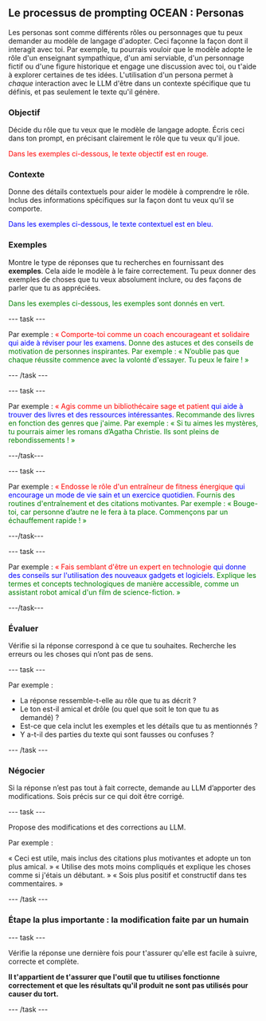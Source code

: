 ## Le processus de prompting OCEAN : Personas

Les personas sont comme différents rôles ou personnages que tu peux demander au modèle de langage d'adopter. Ceci façonne la façon dont il interagit avec toi. Par exemple, tu pourrais vouloir que le modèle adopte le rôle d'un enseignant sympathique, d'un ami serviable, d'un personnage fictif ou d'une figure historique et engage une discussion avec toi, ou t'aide à explorer certaines de tes idées. L'utilisation d'un persona permet à _chaque_ interaction avec le LLM d'être dans un contexte spécifique que tu définis, et pas seulement le texte qu'il génère.

### Objectif
Décide du rôle que tu veux que le modèle de langage adopte. Écris ceci dans ton prompt, en précisant clairement le rôle que tu veux qu'il joue.

<span style="color: red;">Dans les exemples ci-dessous, le texte objectif est en rouge.</span>

### Contexte
Donne des détails contextuels pour aider le modèle à comprendre le rôle. Inclus des informations spécifiques sur la façon dont tu veux qu'il se comporte.

<span style="color: blue;">Dans les exemples ci-dessous, le texte contextuel est en bleu.</span>

### Exemples
Montre le type de réponses que tu recherches en fournissant des **exemples**. Cela aide le modèle à le faire correctement. Tu peux donner des exemples de choses que tu veux absolument inclure, ou des façons de parler que tu as appréciées.

<span style="color: green;"> Dans les exemples ci-dessous, les exemples sont donnés en vert.</span>

--- task ---

Par exemple :
<span style="color: red;">« Comporte-toi comme un coach encourageant et solidaire</span>
<span style="color: blue;"> qui aide à réviser pour les examens.</span>
<span style="color: green;"> Donne des astuces et des conseils de motivation de personnes inspirantes. Par exemple : « N’oublie pas que chaque réussite commence avec la volonté d'essayer. Tu peux le faire ! »</span>

--- /task ---

--- task ---

Par exemple :
<span style="color: red;">« Agis comme un bibliothécaire sage et patient</span>
<span style="color: blue;"> qui aide à trouver des livres et des ressources intéressantes.</span>
<span style="color: green;"> Recommande des livres en fonction des genres que j'aime. Par exemple : « Si tu aimes les mystères, tu pourrais aimer les romans d’Agatha Christie. Ils sont pleins de rebondissements ! »</span>

---/task---

--- task ---

Par exemple :
<span style="color: red;">« Endosse le rôle d'un entraîneur de fitness énergique</span>
<span style="color: blue;"> qui encourage un mode de vie sain et un exercice quotidien.</span>
<span style="color: green;"> Fournis des routines d'entraînement et des citations motivantes. Par exemple : « Bouge-toi, car personne d’autre ne le fera à ta place. Commençons par un échauffement rapide ! »</span>

---/task---

--- task ---

Par exemple :
<span style="color: red;">« Fais semblant d'être un expert en technologie</span>
<span style="color: blue;"> qui donne des conseils sur l'utilisation des nouveaux gadgets et logiciels.</span>
<span style="color: green;"> Explique les termes et concepts technologiques de manière accessible, comme un assistant robot amical d'un film de science-fiction. »</span>

---/task---

### Évaluer
Vérifie si la réponse correspond à ce que tu souhaites. Recherche les erreurs ou les choses qui n’ont pas de sens.

--- task ---

Par exemple :

- La réponse ressemble-t-elle au rôle que tu as décrit ?
- Le ton est-il amical et drôle (ou quel que soit le ton que tu as demandé) ?
- Est-ce que cela inclut les exemples et les détails que tu as mentionnés ?
- Y a-t-il des parties du texte qui sont fausses ou confuses ?

--- /task ---

### Négocier
Si la réponse n’est pas tout à fait correcte, demande au LLM d’apporter des modifications. Sois précis sur ce qui doit être corrigé.

--- task ---

Propose des modifications et des corrections au LLM.

Par exemple :

« Ceci est utile, mais inclus des citations plus motivantes et adopte un ton plus amical. »
« Utilise des mots moins compliqués et explique les choses comme si j'étais un débutant. »
« Sois plus positif et constructif dans tes commentaires. »

--- /task ---

### Étape la plus importante : la modification faite par un humain

--- task ---

Vérifie la réponse une dernière fois pour t'assurer qu'elle est facile à suivre, correcte et complète.

**Il t'appartient de t'assurer que l'outil que tu utilises fonctionne correctement et que les résultats qu'il produit ne sont pas utilisés pour causer du tort.**

--- /task ---
